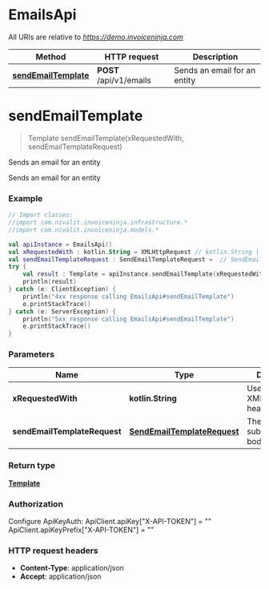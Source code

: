 # EmailsApi

All URIs are relative to *https://demo.invoiceninja.com*

Method | HTTP request | Description
------------- | ------------- | -------------
[**sendEmailTemplate**](EmailsApi.md#sendEmailTemplate) | **POST** /api/v1/emails | Sends an email for an entity


<a name="sendEmailTemplate"></a>
# **sendEmailTemplate**
> Template sendEmailTemplate(xRequestedWith, sendEmailTemplateRequest)

Sends an email for an entity

Sends an email for an entity

### Example
```kotlin
// Import classes:
//import com.nivalit.invoiceninja.infrastructure.*
//import com.nivalit.invoiceninja.models.*

val apiInstance = EmailsApi()
val xRequestedWith : kotlin.String = XMLHttpRequest // kotlin.String | Used to send the XMLHttpRequest header
val sendEmailTemplateRequest : SendEmailTemplateRequest =  // SendEmailTemplateRequest | The template subject and body
try {
    val result : Template = apiInstance.sendEmailTemplate(xRequestedWith, sendEmailTemplateRequest)
    println(result)
} catch (e: ClientException) {
    println("4xx response calling EmailsApi#sendEmailTemplate")
    e.printStackTrace()
} catch (e: ServerException) {
    println("5xx response calling EmailsApi#sendEmailTemplate")
    e.printStackTrace()
}
```

### Parameters

Name | Type | Description  | Notes
------------- | ------------- | ------------- | -------------
 **xRequestedWith** | **kotlin.String**| Used to send the XMLHttpRequest header |
 **sendEmailTemplateRequest** | [**SendEmailTemplateRequest**](SendEmailTemplateRequest.md)| The template subject and body |

### Return type

[**Template**](Template.md)

### Authorization


Configure ApiKeyAuth:
    ApiClient.apiKey["X-API-TOKEN"] = ""
    ApiClient.apiKeyPrefix["X-API-TOKEN"] = ""

### HTTP request headers

 - **Content-Type**: application/json
 - **Accept**: application/json

